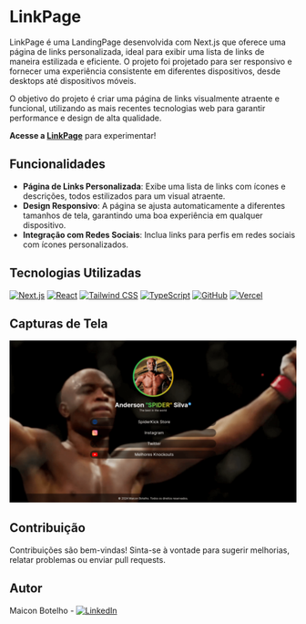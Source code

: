 # LinkPage

LinkPage é uma LandingPage desenvolvida com Next.js que oferece uma página de links personalizada, ideal para exibir uma lista de links de maneira estilizada e eficiente. O projeto foi projetado para ser responsivo e fornecer uma experiência consistente em diferentes dispositivos, desde desktops até dispositivos móveis.

O objetivo do projeto é criar uma página de links visualmente atraente e funcional, utilizando as mais recentes tecnologias web para garantir performance e design de alta qualidade.

**Acesse a [LinkPage](https://maiconbotelho-linkpage.vercel.app/)** para experimentar!

## Funcionalidades

- **Página de Links Personalizada**: Exibe uma lista de links com ícones e descrições, todos estilizados para um visual atraente.
- **Design Responsivo**: A página se ajusta automaticamente a diferentes tamanhos de tela, garantindo uma boa experiência em qualquer dispositivo.
- **Integração com Redes Sociais**: Inclua links para perfis em redes sociais com ícones personalizados.

## Tecnologias Utilizadas

[![Next.js](https://img.shields.io/badge/Next.js-React_Framework-black)](https://nextjs.org/)
[![React](https://img.shields.io/badge/React-Library-blue)](https://reactjs.org/)
[![Tailwind CSS](https://img.shields.io/badge/Tailwind_CSS-Utility--first-blue)](https://tailwindcss.com/)
[![TypeScript](https://img.shields.io/badge/TypeScript-Strongly_Typed_JavaScript-blue)](https://www.typescriptlang.org/)
[![GitHub](https://img.shields.io/badge/GitHub-Source_Code-black)](https://github.com/seu-usuario/linkpage)
[![Vercel](https://img.shields.io/badge/Vercel-Deployment-blue)](https://vercel.com/)


## Capturas de Tela

![Captura de Tela](https://raw.githubusercontent.com/maiconsbotelho/linkpage/main/public/SpiderLinks.png)

## Contribuição

Contribuições são bem-vindas! Sinta-se à vontade para sugerir melhorias, relatar problemas ou enviar pull requests.

## Autor

Maicon Botelho - [![LinkedIn](https://img.shields.io/badge/LinkedIn-Maicon_Botelho-blue)](https://www.linkedin.com/in/maiconbotelho/)
